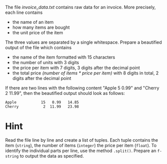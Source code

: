 The file *invoice_data.txt* contains raw data for an invoice. More precisely, each line contains

- the name of an item
- how many items are bought
- the unit price of the item

The three values are separated by a single whitespace. Prepare a beautified output of the file which contains

- the name of the item formatted with 15 characters
- the number of units with 3 digits
- the price per item with 7 digits, 3 digits after the decimal point
- the total price *(number of items * price per item)* with 8 digits in total, 2 digits after the decimal point

If there are two lines with the following content "Apple 5 0.99" and "Cherry 2 11.99", then the beautified output should
look as follows:

    Apple           15   0.99   14.85
    Cherry           2  11.99   23.98

# Hint
Read the file line by line and create a list of tuples. Each tuple contains the item (`string`), the number of items
(`integer`) the price per item (`float`). To identify the individual parts per line, use the method `.split()`. Prepare
an `f-string` to output the data as specified.